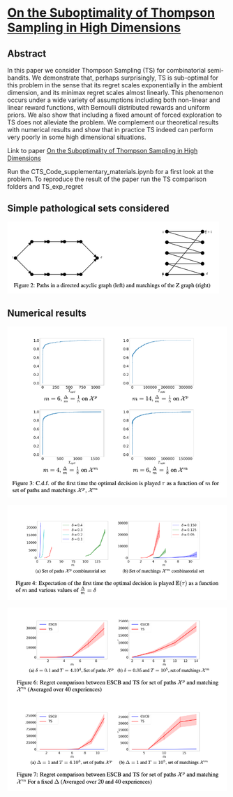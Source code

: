 # [On the Suboptimality of Thompson Sampling in High Dimensions](https://arxiv.org/abs/2102.05502) 
## Abstract
In this paper we consider Thompson Sampling (TS) for combinatorial semi-bandits. We demonstrate that, perhaps surprisingly, TS is sub-optimal for this problem in the sense that its regret scales exponentially in the ambient dimension, and its minimax regret scales almost linearly. This phenomenon occurs under a wide variety of assumptions including both non-linear and linear reward functions, with Bernoulli distributed rewards and uniform priors. We also show that including a fixed amount of forced exploration to TS does not alleviate the problem. We complement our theoretical results with numerical results and show that in practice TS indeed can perform very poorly in some high dimensional situations.

Link to paper [On the Suboptimality of Thompson Sampling in High Dimensions](https://arxiv.org/abs/2102.05502) 


Run the CTS_Code_supplementary_materials.ipynb for a first look at the problem.
To reproduce the result of the paper run the TS comparison folders and TS_exp_regret
## Simple pathological sets considered 

![](Sets_of_interest.png)

## Numerical results

![](First_time_optimal_play.png)

![](Expected_time_play.png)

![](Comparison.png)
